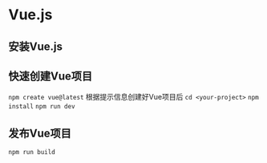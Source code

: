 # Vue.js

## 安装Vue.js

## 快速创建Vue项目
`npm create vue@latest`
根据提示信息创建好Vue项目后
`cd <your-project>`
`npm install`
`npm run dev`

## 发布Vue项目
`npm run build`